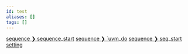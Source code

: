 ```yaml
---
id: test
aliases: []
tags: []
---
```


[sequence ❯ sequence_start](dv/uvm/sequence.md#sequence_start)
[sequence ❯ \`uvm_do](dv/uvm/sequence.md#uvm_do)
[sequence ❯ seq_start](dv/uvm/sequence.md#seq_start)
[setting](dv/uvmc/uvmc.md)
